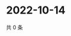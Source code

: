 # 2022-10-14

共 0 条

<!-- BEGIN WEIBO -->
<!-- 最后更新时间 Fri Oct 14 2022 23:09:53 GMT+0800 (China Standard Time) -->

<!-- END WEIBO -->
